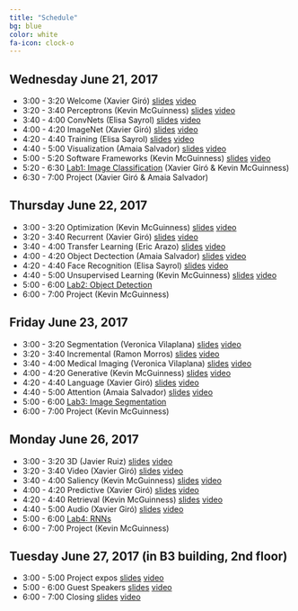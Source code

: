 ```yaml
---
title: "Schedule"
bg: blue
color: white
fa-icon: clock-o
---
```


## Wednesday June 21, 2017

- 3:00 - 3:20 Welcome (Xavier Giró) [slides][d1l1-slides] [video]()
- 3:20 - 3:40 Perceptrons (Kevin McGuinness) [slides][d1l2-slides] [video]()
- 3:40 - 4:00 ConvNets (Elisa Sayrol) [slides][d1l3-slides] [video]()
- 4:00 - 4:20 ImageNet (Xavier Giró) [slides][d1l4-slides] [video]()
- 4:20 - 4:40 Training (Elisa Sayrol) [slides][d1l5-slides] [video]()
- 4:40 - 5:00 Visualization (Amaia Salvador) [slides][d1l6-slides] [video]()
- 5:00 - 5:20 Software Frameworks (Kevin McGuinness) [slides][d1l7-slides] [video]()
- 5:20 - 6:30 [Lab1: Image Classification][Lab1] (Xavier Giró & Kevin McGuinness)
- 6:30 - 7:00 Project (Xavier Giró & Amaia Salvador)

[d1l1-slides]: https://www.slideshare.net/xavigiro/welcome-d1l1-2017-upc-deep-learning-for-computer-vision
[d1l2-slides]: https://www.slideshare.net/xavigiro/perceptrons-d1l2-2017-upc-deep-learning-for-computer-vision
[d1l3-slides]: https://www.slideshare.net/xavigiro/convolutional-neural-networks-d1l3-2017-upc-deep-learning-for-computer-vision
[d1l4-slides]: https://www.slideshare.net/xavigiro/image-classification-on-imagenet-d1l4-2017-upc-deep-learning-for-computer-vision
[d1l5-slides]: https://www.slideshare.net/xavigiro/training-deep-networks-d1l5-2017-upc-deep-learning-for-computer-vision
[d1l6-slides]: https://www.slideshare.net/xavigiro/visualization-of-deep-learning-models-d1l6-2017-upc-deep-learning-for-computer-vision
[d1l7-slides]: https://www.slideshare.net/xavigiro/software-frameworks-for-deep-learning-d1l7-2017-upc-deep-learning-for-computer-vision

## Thursday June 22, 2017

- 3:00 - 3:20 Optimization (Kevin McGuinness) [slides]() [video]()
- 3:20 - 3:40 Recurrent (Xavier Giró) [slides]() [video]()
- 3:40 - 4:00 Transfer Learning (Eric Arazo) [slides]() [video]()
- 4:00 - 4:20 Object Dectection (Amaia Salvador) [slides]() [video]()
- 4:20 - 4:40 Face Recognition (Elisa Sayrol) [slides]() [video]()
- 4:40 - 5:00 Unsupervised Learning (Kevin McGuinness) [slides]() [video]()
- 5:00 - 6:00 [Lab2: Object Detection][Lab2] 
- 6:00 - 7:00 Project (Kevin McGuinness) 

## Friday June 23, 2017

- 3:00 - 3:20 Segmentation (Veronica Vilaplana) [slides]() [video]()
- 3:20 - 3:40 Incremental (Ramon Morros) [slides]() [video]()
- 3:40 - 4:00 Medical Imaging (Veronica Vilaplana) [slides]() [video]()
- 4:00 - 4:20 Generative (Kevin McGuinness) [slides]() [video]()
- 4:20 - 4:40 Language (Xavier Giró) [slides]() [video]()
- 4:40 - 5:00 Attention (Amaia Salvador) [slides]() [video]()
- 5:00 - 6:00 [Lab3: Image Segmentation][Lab3]
- 6:00 - 7:00 Project (Kevin McGuinness)

## Monday June 26, 2017

- 3:00 - 3:20 3D (Javier Ruiz) [slides]() [video]()
- 3:20 - 3:40 Video (Xavier Giró) [slides]() [video]()
- 3:40 - 4:00 Saliency (Kevin McGuinness) [slides]() [video]()
- 4:00 - 4:20 Predictive (Xavier Giró) [slides]() [video]()
- 4:20 - 4:40 Retrieval (Kevin McGuinness) [slides]() [video]()
- 4:40 - 5:00 Audio (Xavier Giró) [slides]() [video]()
- 5:00 - 6:00 [Lab4: RNNs][Lab4]
- 6:00 - 7:00 Project (Kevin McGuinness)


## Tuesday June 27, 2017 (in B3 building, 2nd floor)

- 3:00 - 5:00 Project expos [slides]() [video]()
- 5:00 - 6:00 Guest Speakers [slides]() [video]()
- 6:00 - 7:00 Closing [slides]() [video]()

[Lab1]: https://nvidia.qwiklab.com/focuses/preview/1579?locale=en
[Lab2]: https://nvidia.qwiklab.com/focuses/preview/1204?locale=en
[Lab3]: https://nvidia.qwiklab.com/focuses/preview/2193?locale=en
[Lab4]: https://nvidia.qwiklab.com/focuses/preview/3043?locale=en
